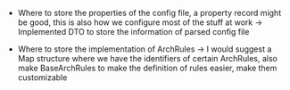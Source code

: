 * Where to store the properties of the config file, a property record 
might be good, this is also how we configure most of the stuff at work
-> Implemented DTO to store the information of parsed config file

* Where to store the implementation of ArchRules
-> I would suggest a Map structure where we have the identifiers of
certain ArchRules, also make BaseArchRules to make the definition of
rules easier, make them customizable

